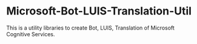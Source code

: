 # Microsoft-Bot-LUIS-Translation-Util
This is a utility libraries to create Bot, LUIS, Translation of Microsoft Cognitive Services.
